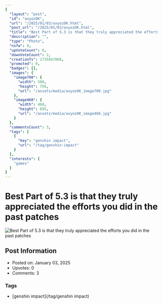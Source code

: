 ```yaml
---
{
  "layout": "post",
  "id": "axyozOK",
  "url": "/2025/01/03/axyozOK.html",
  "post_url": "/2025/01/03/axyozOK.html",
  "title": "Best Part of 5.3 is that they truly appreciated the efforts you did in the past patches",
  "description": "",
  "type": "Photo",
  "nsfw": 0,
  "upVoteCount": 0,
  "downVoteCount": 2,
  "creationTs": 1735847068,
  "promoted": 0,
  "badges": [],
  "images": {
    "image700": {
      "width": 500,
      "height": 756,
      "url": "/assets/media/axyozOK_image700.jpg"
    },
    "image460": {
      "width": 460,
      "height": 695,
      "url": "/assets/media/axyozOK_image460.jpg"
    }
  },
  "commentsCount": 3,
  "tags": [
    {
      "key": "genshin impact",
      "url": "/tag/genshin-impact"
    }
  ],
  "interests": [
    "games"
  ]
}
---
```


# Best Part of 5.3 is that they truly appreciated the efforts you did in the past patches

![Best Part of 5.3 is that they truly appreciated the efforts you did in the past patches](/assets/media/axyozOK_image700.jpg)

## Post Information

- Posted on: January 03, 2025
- Upvotes: 0
- Comments: 3

### Tags

- [genshin impact](/tag/genshin impact)
